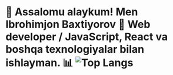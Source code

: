 # 👋 Assalomu alaykum! Men Ibrohimjon Baxtiyorov  🚀 Web developer / JavaScript, React va boshqa texnologiyalar bilan ishlayman.  📊 ![Top Langs](https://github-readme-stats.vercel.app/api/top-langs/?username=IbrohimjonBaxtiyorov&layout=compact&theme=radical)  ##
